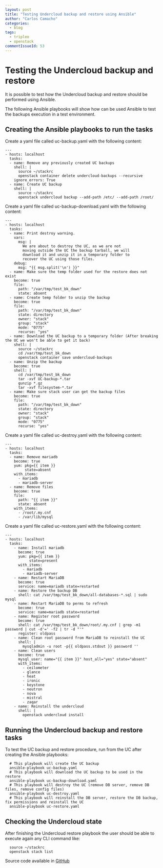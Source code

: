 ```yaml
---
layout: post
title: "Testing Undercloud backup and restore using Ansible"
author: "Carlos Camacho"
categories:
  - blog
tags:
  - tripleo
  - openstack
commentIssueId: 53
---
```



Testing the Undercloud backup and restore
=========================================

It is possible to test how the Undercloud
backup and restore should be performed using
Ansible.

The following Ansible playbooks will show
how can be used Ansible to test the
backups execution in a test environment.

Creating the Ansible playbooks to run the tasks
-----------------------------------------------

Create a yaml file called uc-backup.yaml
with the following content:

```
---
- hosts: localhost
  tasks:
  - name: Remove any previously created UC backups
    shell: |
      source ~/stackrc
      openstack container delete undercloud-backups --recursive
    ignore_errors: True
  - name: Create UC backup
    shell: |
      source ~/stackrc
      openstack undercloud backup --add-path /etc/ --add-path /root/
```

Create a yaml file called uc-backup-download.yaml
with the following content:

```
---
- hosts: localhost
  tasks:
  - name: Print destroy warning.
    vars:
      msg: |
        We are about to destroy the UC, as we are not
        moving outside the UC the backup tarball, we will
        download it and unzip it in a temporary folder to
        recover the UC using those files.
    debug:
      msg: "{{ msg.split('\n') }}"
  - name: Make sure the temp folder used for the restore does not exist
    become: true
    file:
      path: "/var/tmp/test_bk_down"
      state: absent
  - name: Create temp folder to unzip the backup
    become: true
    file:
      path: "/var/tmp/test_bk_down"
      state: directory
      owner: "stack"
      group: "stack"
      mode: "0775"
      recurse: "yes"
  - name: Download the UC backup to a temporary folder (After breaking the UC we won't be able to get it back)
    shell: |
      source ~/stackrc
      cd /var/tmp/test_bk_down
      openstack container save undercloud-backups
  - name: Unzip the backup
    become: true
    shell: |
      cd /var/tmp/test_bk_down
      tar -xvf UC-backup-*.tar
      gunzip *.gz
      tar -xvf filesystem-*.tar
  - name: Make sure stack user can get the backup files
    become: true
    file:
      path: "/var/tmp/test_bk_down"
      state: directory
      owner: "stack"
      group: "stack"
      mode: "0775"
      recurse: "yes"
```

Create a yaml file called uc-destroy.yaml
with the following content:

```
---
- hosts: localhost
  tasks:
  - name: Remove mariadb
    become: true
    yum: pkg={{ item }}
         state=absent
    with_items:
      - mariadb
      - mariadb-server
  - name: Remove files
    become: true
    file:
      path: "{{ item }}"
      state: absent
    with_items:
      - /root/.my.cnf
      - /var/lib/mysql
```

Create a yaml file called uc-restore.yaml
with the following content:

```
---
- hosts: localhost
  tasks:
    - name: Install mariadb
      become: true
      yum: pkg={{ item }}
           state=present
      with_items:
        - mariadb
        - mariadb-server
    - name: Restart MariaDB
      become: true
      service: name=mariadb state=restarted
    - name: Restore the backup DB
      shell: cat /var/tmp/test_bk_down/all-databases-*.sql | sudo mysql
    - name: Restart MariaDB to perms to refresh
      become: true
      service: name=mariadb state=restarted
    - name: Register root password
      become: true
      shell: cat /var/tmp/test_bk_down/root/.my.cnf | grep -m1 password | cut -d'=' -f2 | tr -d "'"
      register: oldpass
    - name: Clean root password from MariaDB to reinstall the UC
      shell: |
        mysqladmin -u root -p{{ oldpass.stdout }} password ''
    - name: Clean users
      become: true
      mysql_user: name="{{ item }}" host_all="yes" state="absent"
      with_items:
        - ceilometer
        - glance
        - heat
        - ironic
        - keystone
        - neutron
        - nova
        - mistral
        - zaqar
    - name: Reinstall the undercloud
      shell: |
        openstack undercloud install
```


Running the Undercloud backup and restore tasks
-----------------------------------------------

To test the UC backup and restore procedure, run from the UC
after creating the Ansible playbooks:

```
  # This playbook will create the UC backup
  ansible-playbook uc-backup.yaml
  # This playbook will download the UC backup to be used in the restore
  ansible-playbook uc-backup-download.yaml
  # This playbook will destroy the UC (remove DB server, remove DB files, remove config files)
  ansible-playbook uc-destroy.yaml
  # This playbook will reinstall the DB server, restore the DB backup, fix permissions and reinstall the UC
  ansible-playbook uc-restore.yaml
```


Checking the Undercloud state
-----------------------------

After finishing the Undercloud restore playbook the user should be able to execute again
any CLI command like:

```
  source ~/stackrc
  openstack stack list
```

Source code available in [GitHub](https://github.com/ccamacho/tripleo-ansible/tree/master/undercloud-backup-restore-check)
